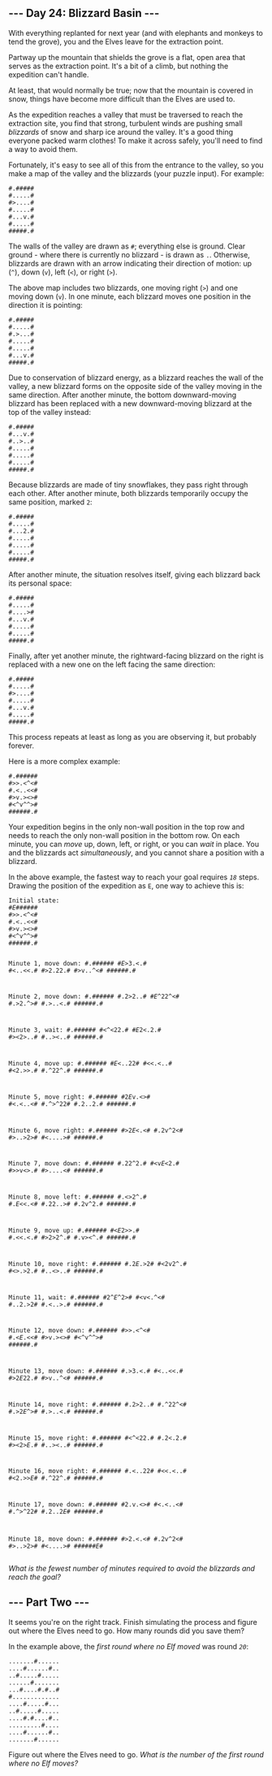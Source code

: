 ﻿<h2>--- Day 24: Blizzard Basin ---</h2><p>With everything replanted for next year (and with elephants and monkeys to tend the grove), you and the Elves leave for the extraction point.</p>
<p>Partway up the mountain that shields the grove is a flat, open area that serves as the extraction point. It's a bit of a climb, but nothing the expedition can't handle.</p>
<p>At least, that would normally be true; now that the mountain is covered in snow, things have become more difficult than the Elves are used to.</p>
<p>As the expedition reaches a valley that must be traversed to reach the extraction site, you find that strong, turbulent winds are pushing small <em>blizzards</em> of snow and sharp ice around the valley. It's a good thing everyone packed warm clothes! To make it across safely, you'll need to find a way to avoid them.</p>
<p>Fortunately, it's easy to see all of this from the entrance to the valley, so you make a map of the valley and the blizzards (your puzzle input). For example:</p>
<pre><code>#.#####
#.....#
#&gt;....#
#.....#
#...v.#
#.....#
#####.#
</code></pre>
<p>The walls of the valley are drawn as <code>#</code>; everything else is ground. Clear ground - where there is currently no blizzard - is drawn as <code>.</code>. Otherwise, blizzards are drawn with an arrow indicating their direction of motion: up (<code>^</code>), down (<code>v</code>), left (<code>&lt;</code>), or right (<code>&gt;</code>).</p>
<p>The above map includes two blizzards, one moving right (<code>&gt;</code>) and one moving down (<code>v</code>). In one minute, each blizzard moves one position in the direction it is pointing:</p>
<pre><code>#.#####
#.....#
#.&gt;...#
#.....#
#.....#
#...v.#
#####.#
</code></pre>
<p>Due to <span title="I think, anyway. Do I look like a theoretical blizzacist?">conservation of blizzard energy</span>, as a blizzard reaches the wall of the valley, a new blizzard forms on the opposite side of the valley moving in the same direction. After another minute, the bottom downward-moving blizzard has been replaced with a new downward-moving blizzard at the top of the valley instead:</p>
<pre><code>#.#####
#...v.#
#..&gt;..#
#.....#
#.....#
#.....#
#####.#
</code></pre>
<p>Because blizzards are made of tiny snowflakes, they pass right through each other. After another minute, both blizzards temporarily occupy the same position, marked <code>2</code>:</p>
<pre><code>#.#####
#.....#
#...2.#
#.....#
#.....#
#.....#
#####.#
</code></pre>
<p>After another minute, the situation resolves itself, giving each blizzard back its personal space:</p>
<pre><code>#.#####
#.....#
#....&gt;#
#...v.#
#.....#
#.....#
#####.#
</code></pre>
<p>Finally, after yet another minute, the rightward-facing blizzard on the right is replaced with a new one on the left facing the same direction:</p>
<pre><code>#.#####
#.....#
#&gt;....#
#.....#
#...v.#
#.....#
#####.#
</code></pre>
<p>This process repeats at least as long as you are observing it, but probably forever.</p>
<p>Here is a more complex example:</p>
<pre><code>#.######
#&gt;&gt;.&lt;^&lt;#
#.&lt;..&lt;&lt;#
#&gt;v.&gt;&lt;&gt;#
#&lt;^v^^&gt;#
######.#
</code></pre>
<p>Your expedition begins in the only non-wall position in the top row and needs to reach the only non-wall position in the bottom row. On each minute, you can <em>move</em> up, down, left, or right, or you can <em>wait</em> in place. You and the blizzards act <em>simultaneously</em>, and you cannot share a position with a blizzard.</p>
<p>In the above example, the fastest way to reach your goal requires <code><em>18</em></code> steps. Drawing the position of the expedition as <code>E</code>, one way to achieve this is:</p>
<pre><code>Initial state:
#<em>E</em>######
#&gt;&gt;.&lt;^&lt;#
#.&lt;..&lt;&lt;#
#&gt;v.&gt;&lt;&gt;#
#&lt;^v^^&gt;#
######.#

Minute 1, move down:
#.######
#<em>E</em>&gt;3.&lt;.#
#&lt;..&lt;&lt;.#
#&gt;2.22.#
#&gt;v..^&lt;#
######.#

Minute 2, move down:
#.######
#.2&gt;2..#
#<em>E</em>^22^&lt;#
#.&gt;2.^&gt;#
#.&gt;..&lt;.#
######.#

Minute 3, wait:
#.######
#&lt;^&lt;22.#
#<em>E</em>2&lt;.2.#
#&gt;&lt;2&gt;..#
#..&gt;&lt;..#
######.#

Minute 4, move up:
#.######
#<em>E</em>&lt;..22#
#&lt;&lt;.&lt;..#
#&lt;2.&gt;&gt;.#
#.^22^.#
######.#

Minute 5, move right:
#.######
#2<em>E</em>v.&lt;&gt;#
#&lt;.&lt;..&lt;#
#.^&gt;^22#
#.2..2.#
######.#

Minute 6, move right:
#.######
#&gt;2<em>E</em>&lt;.&lt;#
#.2v^2&lt;#
#&gt;..&gt;2&gt;#
#&lt;....&gt;#
######.#

Minute 7, move down:
#.######
#.22^2.#
#&lt;v<em>E</em>&lt;2.#
#&gt;&gt;v&lt;&gt;.#
#&gt;....&lt;#
######.#

Minute 8, move left:
#.######
#.&lt;&gt;2^.#
#.<em>E</em>&lt;&lt;.&lt;#
#.22..&gt;#
#.2v^2.#
######.#

Minute 9, move up:
#.######
#&lt;<em>E</em>2&gt;&gt;.#
#.&lt;&lt;.&lt;.#
#&gt;2&gt;2^.#
#.v&gt;&lt;^.#
######.#

Minute 10, move right:
#.######
#.2<em>E</em>.&gt;2#
#&lt;2v2^.#
#&lt;&gt;.&gt;2.#
#..&lt;&gt;..#
######.#

Minute 11, wait:
#.######
#2^<em>E</em>^2&gt;#
#&lt;v&lt;.^&lt;#
#..2.&gt;2#
#.&lt;..&gt;.#
######.#

Minute 12, move down:
#.######
#&gt;&gt;.&lt;^&lt;#
#.&lt;<em>E</em>.&lt;&lt;#
#&gt;v.&gt;&lt;&gt;#
#&lt;^v^^&gt;#
######.#

Minute 13, move down:
#.######
#.&gt;3.&lt;.#
#&lt;..&lt;&lt;.#
#&gt;2<em>E</em>22.#
#&gt;v..^&lt;#
######.#

Minute 14, move right:
#.######
#.2&gt;2..#
#.^22^&lt;#
#.&gt;2<em>E</em>^&gt;#
#.&gt;..&lt;.#
######.#

Minute 15, move right:
#.######
#&lt;^&lt;22.#
#.2&lt;.2.#
#&gt;&lt;2&gt;<em>E</em>.#
#..&gt;&lt;..#
######.#

Minute 16, move right:
#.######
#.&lt;..22#
#&lt;&lt;.&lt;..#
#&lt;2.&gt;&gt;<em>E</em>#
#.^22^.#
######.#

Minute 17, move down:
#.######
#2.v.&lt;&gt;#
#&lt;.&lt;..&lt;#
#.^&gt;^22#
#.2..2<em>E</em>#
######.#

Minute 18, move down:
#.######
#&gt;2.&lt;.&lt;#
#.2v^2&lt;#
#&gt;..&gt;2&gt;#
#&lt;....&gt;#
######<em>E</em>#
</code></pre>
<p><em>What is the fewest number of minutes required to avoid the blizzards and reach the goal?</em></p>

<article class="day-desc"><h2 id="part2">--- Part Two ---</h2><p>It seems you're on the right track. Finish simulating the process and figure out where the Elves need to go. How many rounds did you save them?</p>
<p>In the example above, the <em>first round where no Elf moved</em> was round <code><em>20</em></code>:</p>
<pre><code>.......#......
....#......#..
..#.....#.....
......#.......
...#....#.#..#
#.............
....#.....#...
..#.....#.....
....#.#....#..
.........#....
....#......#..
.......#......
</code></pre>
<p>Figure out where the Elves need to go. <em>What is the number of the first round where no Elf moves?</em></p>

